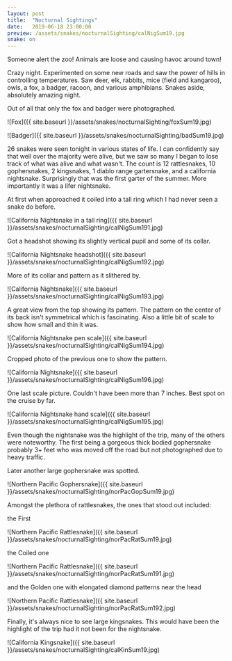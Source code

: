 ```yaml
---
layout: post
title:  "Nocturnal Sightings"
date:   2019-06-18 23:00:00
preview: /assets/snakes/nocturnalSighting/calNigSum19.jpg
snake: on
---
```


Someone alert the zoo! Animals are loose and causing havoc around town!

Crazy night. Experimented on some new roads and saw the power of hills in controlling temperatures. Saw deer, elk, rabbits, mice (field and kangaroo), owls, a fox, a badger, racoon, and various amphibians. Snakes aside, absolutely amazing night.

Out of all that only the fox and badger were photographed.

![Fox]({{ site.baseurl }}/assets/snakes/nocturnalSighting/foxSum19.jpg)

![Badger]({{ site.baseurl }}/assets/snakes/nocturnalSighting/badSum19.jpg)

26 snakes were seen tonight in various states of life. I can confidently say that well over the majority were alive,  but we saw so many I began to lose track of what was alive and what wasn't. The count is 12 rattlesnakes, 10 gophersnakes, 2 kingsnakes, 1 diablo range gartersnake, and a california nightsnake. Surprisingly that was the first garter of the summer. More importantly it was a lifer nightsnake. 

At first when approached it coiled into a tall ring which I had never seen a snake do before.

![California Nightsnake in a tall ring]({{ site.baseurl }}/assets/snakes/nocturnalSighting/calNigSum191.jpg)

Got a headshot showing its slightly vertical pupil and some of its collar. 

![California Nightsnake headshot]({{ site.baseurl }}/assets/snakes/nocturnalSighting/calNigSum192.jpg)

More of its collar and pattern as it slithered by.

![California Nightsnake]({{ site.baseurl }}/assets/snakes/nocturnalSighting/calNigSum193.jpg)

A great view from the top showing its pattern. The pattern on the center of its back isn't symmetrical which is fascinating. Also a little bit of scale to show how small and thin it was.

![California Nightsnake pen scale]({{ site.baseurl }}/assets/snakes/nocturnalSighting/calNigSum194.jpg)

Cropped photo of the previous one to show the pattern.

![California Nightsnake]({{ site.baseurl }}/assets/snakes/nocturnalSighting/calNigSum196.jpg)

One last scale picture. Couldn't have been more than 7 inches. Best spot on the cruise by far.

![California Nightsnake hand scale]({{ site.baseurl }}/assets/snakes/nocturnalSighting/calNigSum195.jpg)

Even though the nightsnake was the highlight of the trip, many of the others were noteworthy. The first being a gorgeous thick bodied gophersnake probably 3+ feet who was moved off the road but not photographed due to heavy traffic. 

Later another large gophersnake was spotted. 

![Northern Pacific Gophersnake]({{ site.baseurl }}/assets/snakes/nocturnalSighting/norPacGopSum19.jpg)

Amongst the plethora of rattlesnakes, the ones that stood out included:

the First

![Northern Pacific Rattlesnake]({{ site.baseurl }}/assets/snakes/nocturnalSighting/norPacRatSum19.jpg)

the Coiled one

![Northern Pacific Rattlesnake]({{ site.baseurl }}/assets/snakes/nocturnalSighting/norPacRatSum191.jpg)

and the Golden one with elongated diamond patterns near the head

![Northern Pacific Rattlesnake]({{ site.baseurl }}/assets/snakes/nocturnalSighting/norPacRatSum192.jpg)

Finally, it's always nice to see large kingsnakes. This would have been the highlight of the trip had it not been for the nightsnake.

![California Kingsnake]({{ site.baseurl }}/assets/snakes/nocturnalSighting/calKinSum19.jpg)